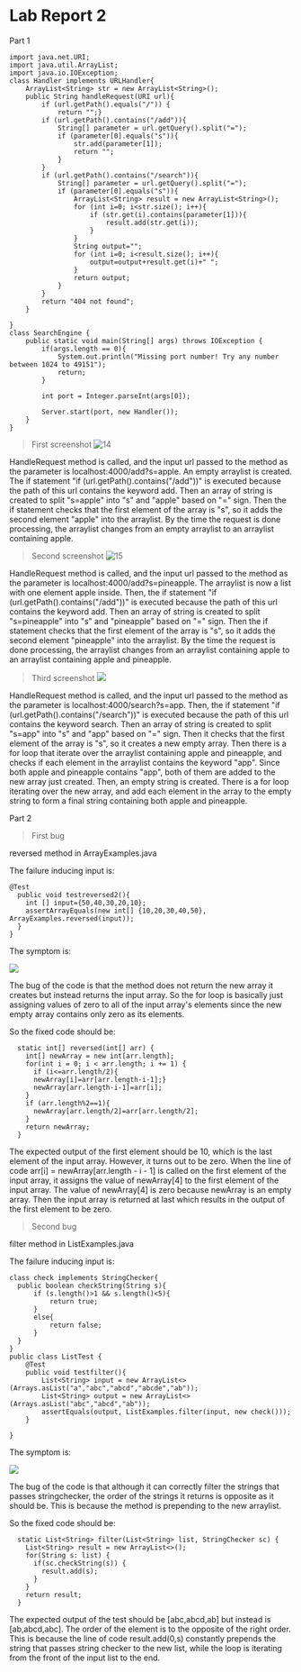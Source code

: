 # Lab Report 2

Part 1
```
import java.net.URI;
import java.util.ArrayList;
import java.io.IOException;
class Handler implements URLHandler{
    ArrayList<String> str = new ArrayList<String>();
    public String handleRequest(URI url){
        if (url.getPath().equals("/")) {
            return "";}
        if (url.getPath().contains("/add")){
            String[] parameter = url.getQuery().split("=");
            if (parameter[0].equals("s")){
                str.add(parameter[1]);
                return "";
            }
        }
        if (url.getPath().contains("/search")){
            String[] parameter = url.getQuery().split("=");
            if (parameter[0].equals("s")){
                ArrayList<String> result = new ArrayList<String>();
                for (int i=0; i<str.size(); i++){
                    if (str.get(i).contains(parameter[1])){
                        result.add(str.get(i));
                    }
                }
                String output="";
                for (int i=0; i<result.size(); i++){
                    output=output+result.get(i)+" ";
                }
                return output;
            }
        }
        return "404 not found";
    }
    
}
class SearchEngine {
    public static void main(String[] args) throws IOException {
        if(args.length == 0){
            System.out.println("Missing port number! Try any number between 1024 to 49151");
            return;
        }

        int port = Integer.parseInt(args[0]);

        Server.start(port, new Handler());
    }
}

```
>First screenshot
![14](14.png)

HandleRequest method is called, and the input url passed to the method as the parameter is localhost:4000/add?s=apple. An empty arraylist is created. The if statement "if (url.getPath().contains("/add"))" is executed because the path of this url contains the keyword add. Then an array of string is created to split "s=apple" into "s" and "apple" based on "=" sign. Then the if statement checks that the first element of the array is "s", so it adds the second element "apple" into the arraylist. By the time the request is done processing, the arraylist changes from an empty arraylist to an arraylist containing apple.

>Second screenshot
![15](15.png)

HandleRequest method is called, and the input url passed to the method as the parameter is localhost:4000/add?s=pineapple. The arraylist is now a list with one element apple inside. Then, the if statement "if (url.getPath().contains("/add"))" is executed because the path of this url contains the keyword add. Then an array of string is created to split "s=pineapple" into "s" and "pineapple" based on "=" sign. Then the if statement checks that the first element of the array is "s", so it adds the second element "pineapple" into the arraylist. By the time the request is done processing, the arraylist changes from an arraylist containing apple to an arraylist containing apple and pineapple.


> Third screenshot
![](16.png)

HandleRequest method is called, and the input url passed to the method as the parameter is localhost:4000/search?s=app. Then, the if statement "if (url.getPath().contains("/search"))" is executed because the path of this url contains the keyword search. Then an array of string is created to split "s=app" into "s" and "app" based on "=" sign. Then it checks that the first element of the array is "s", so it creates a new empty array. Then there is a for loop that iterate over the arraylist containing apple and pineapple, and checks if each element in the arraylist contains the keyword "app". Since both apple and pineapple contains "app", both of them are added to the new array just created. Then, an empty string is created. There is a for loop iterating over the new array, and add each element in the array to the empty string to form a final string containing both apple and pineapple. 

Part 2
>First bug

reversed method in ArrayExamples.java

The failure inducing input is:
```
@Test
  public void testreversed2(){
    int [] input={50,40,30,20,10};
    assertArrayEquals(new int[] {10,20,30,40,50}, ArrayExamples.reversed(input));
  }
}
```
The symptom is:

![](17.png)


The bug of the code is that the method does not return the new array it creates but instead returns the input array. So the for loop is basically just assigning values of zero to all of the input array's elements since the new empty array contains only zero as its elements. 

So the fixed code should be:
```
  static int[] reversed(int[] arr) {
    int[] newArray = new int[arr.length];
    for(int i = 0; i < arr.length; i += 1) {
      if (i<=arr.length/2){
      newArray[i]=arr[arr.length-i-1];}
      newArray[arr.length-i-1]=arr[i];
    }
    if (arr.length%2==1){
      newArray[arr.length/2]=arr[arr.length/2];
    }
    return newArray;
  }
  ```
The expected output of the first element should be 10, which is the last element of the input array. However, it turns out to be zero. When the line of code arr[i] = newArray[arr.length - i - 1] is called on the first element of the input array, it assigns the value of newArray[4] to the first element of the input array. The value of newArray[4] is zero because newArray is an empty array. Then the input array is returned at last which results in the output of the first element to be zero. 


> Second bug

filter method in ListExamples.java

The failure inducing input is:
```
class check implements StringChecker{
  public boolean checkString(String s){
      if (s.length()>1 && s.length()<5){
          return true;
      }
      else{
          return false;
      }
  }
}
public class ListTest {
    @Test
    public void testfilter(){
        List<String> input = new ArrayList<>(Arrays.asList("a","abc","abcd","abcde","ab"));
        List<String> output = new ArrayList<>(Arrays.asList("abc","abcd","ab"));
        assertEquals(output, ListExamples.filter(input, new check()));
    }
    
}
```
The symptom is:

![](18.png)

The bug of the code is that although it can correctly filter the strings that passes stringchecker, the order of the strings it returns is opposite as it should be. This is because the method is prepending to the new arraylist. 

So the fixed code should be:
```
  static List<String> filter(List<String> list, StringChecker sc) {
    List<String> result = new ArrayList<>();
    for(String s: list) {
      if(sc.checkString(s)) {
        result.add(s);
      }
    }
    return result;
  }
  ```
  The expected output of the test should be [abc,abcd,ab] but instead is [ab,abcd,abc]. The order of the element is to the opposite of the right order. This is because the line of code result.add(0,s) constantly prepends the string that passes string checker to the new list, while the loop is iterating from the front of the input list to the end. 

  